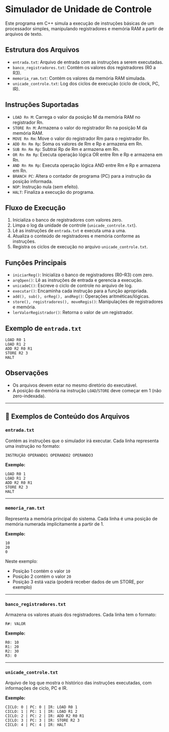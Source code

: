 # Simulador de Unidade de Controle

Este programa em C++ simula a execução de instruções básicas de um processador simples, manipulando registradores e memória RAM a partir de arquivos de texto.

## Estrutura dos Arquivos

- `entrada.txt`: Arquivo de entrada com as instruções a serem executadas.
- `banco_registradores.txt`: Contém os valores dos registradores (R0 a R3).
- `memoria_ram.txt`: Contém os valores da memória RAM simulada.
- `unicade_controle.txt`: Log dos ciclos de execução (ciclo de clock, PC, IR).

## Instruções Suportadas

- `LOAD Rn M`: Carrega o valor da posição M da memória RAM no registrador Rn.
- `STORE Rn M`: Armazena o valor do registrador Rn na posição M da memória RAM.
- `MOVE Rn Rm`: Move o valor do registrador Rm para o registrador Rn.
- `ADD Rn Rm Rp`: Soma os valores de Rm e Rp e armazena em Rn.
- `SUB Rn Rm Rp`: Subtrai Rp de Rm e armazena em Rn.
- `OR Rn Rm Rp`: Executa operação lógica OR entre Rm e Rp e armazena em Rn.
- `AND Rn Rm Rp`: Executa operação lógica AND entre Rm e Rp e armazena em Rn.
- `BRANCH PC`: Altera o contador de programa (PC) para a instrução da posição informada.
- `NOP`: Instrução nula (sem efeito).
- `HALT`: Finaliza a execução do programa.

## Fluxo de Execução

1. Inicializa o banco de registradores com valores zero.
2. Limpa o log da unidade de controle (`unicade_controle.txt`).
3. Lê as instruções de `entrada.txt` e executa uma a uma.
4. Atualiza o conteúdo de registradores e memória conforme as instruções.
5. Registra os ciclos de execução no arquivo `unicade_controle.txt`.

## Funções Principais

- `iniciarReg()`: Inicializa o banco de registradores (R0–R3) com zero.
- `arqOpen()`: Lê as instruções de entrada e gerencia a execução.
- `unicadeC()`: Escreve o ciclo de controle no arquivo de log.
- `executar()`: Encaminha cada instrução para a função apropriada.
- `add(), sub(), orReg(), andReg()`: Operações aritméticas/lógicas.
- `store(), registradores(), moveRegis()`: Manipulações de registradores e memória.
- `lerValorRegistrador()`: Retorna o valor de um registrador.

## Exemplo de `entrada.txt`

```
LOAD R0 1
LOAD R1 2
ADD R2 R0 R1
STORE R2 3
HALT
```

## Observações

- Os arquivos devem estar no mesmo diretório do executável.
- A posição da memória na instrução `LOAD`/`STORE` deve começar em 1 (não zero-indexada).
---

## 📂 Exemplos de Conteúdo dos Arquivos

### `entrada.txt`
Contém as instruções que o simulador irá executar. Cada linha representa uma instrução no formato:

```
INSTRUÇÃO OPERANDO1 OPERANDO2 OPERANDO3
```

**Exemplo:**
```
LOAD R0 1
LOAD R1 2
ADD R2 R0 R1
STORE R2 3
HALT
```

---

### `memoria_ram.txt`
Representa a memória principal do sistema. Cada linha é uma posição de memória numerada implicitamente a partir de 1.

**Exemplo:**
```
10
20
0
```

Neste exemplo:
- Posição 1 contém o valor `10`
- Posição 2 contém o valor `20`
- Posição 3 está vazia (poderá receber dados de um STORE, por exemplo)

---

### `banco_registradores.txt`
Armazena os valores atuais dos registradores. Cada linha tem o formato:

```
R#: VALOR
```

**Exemplo:**
```
R0: 10
R1: 20
R2: 30
R3: 0
```

---

### `unicade_controle.txt`
Arquivo de log que mostra o histórico das instruções executadas, com informações de ciclo, PC e IR.

**Exemplo:**
```
CICLO: 0 | PC: 0 | IR: LOAD R0 1 
CICLO: 1 | PC: 1 | IR: LOAD R1 2 
CICLO: 2 | PC: 2 | IR: ADD R2 R0 R1 
CICLO: 3 | PC: 3 | IR: STORE R2 3 
CICLO: 4 | PC: 4 | IR: HALT  
```